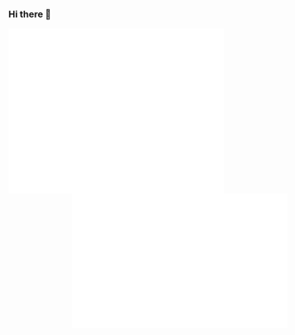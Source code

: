 ### Hi there 👋

<img align="left" width="390" alt="🦑" src="/metrics.base.svg">
<img align="right" width="390" alt="🦑" src="/metrics.plugin.calendar.svg">
